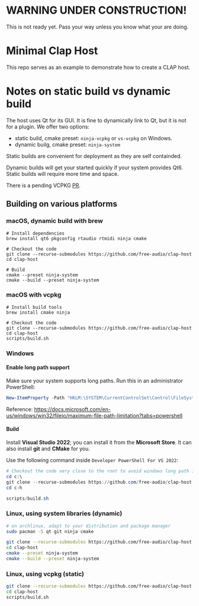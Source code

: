 # WARNING UNDER CONSTRUCTION!

This is not ready yet. Pass your way unless you know what your are doing.

# Minimal Clap Host

This repo serves as an example to demonstrate how to create a CLAP host.

# Notes on static build vs dynamic build

The host uses Qt for its GUI.
It is fine to dynamically link to Qt, but it is not for a plugin.
We offer two options:
- static build, cmake preset: `ninja-vcpkg` or `vs-vcpkg` on Windows.
- dynamic builg, cmake preset: `ninja-system`

Static builds are convenient for deployment as they are self containded.

Dynamic builds will get your started quickly if your system provides Qt6.
Static builds will require more time and space.

There is a pending VCPKG [PR](https://github.com/microsoft/vcpkg/pull/22713).

## Building on various platforms

### macOS, dynamic build with brew

```shell
# Install dependencies
brew install qt6 pkgconfig rtaudio rtmidi ninja cmake

# Checkout the code
git clone --recurse-submodules https://github.com/free-audio/clap-host
cd clap-host

# Build
cmake --preset ninja-system
cmake --build --preset ninja-system
```

### macOS with vcpkg

```shell
# Install build tools
brew install cmake ninja

# Checkout the code
git clone --recurse-submodules https://github.com/free-audio/clap-host
cd clap-host
scripts/build.sh
```

### Windows

#### Enable long path support

Make sure your system supports long paths. Run this in an administrator PowerShell:

```powershell
New-ItemProperty -Path "HKLM:\SYSTEM\CurrentControlSet\Control\FileSystem" -Name "LongPathsEnabled" -Value 1 -PropertyType DWORD -Force
```

Reference: https://docs.microsoft.com/en-us/windows/win32/fileio/maximum-file-path-limitation?tabs=powershell

#### Build

Install **Visual Studio 2022**; you can install it from the **Microsoft Store**. It can also install **git** and **CMake** for you.

Use the following command inside `Developer PowerShell For VS 2022`:
```powershell
# Checkout the code very close to the root to avoid windows long path issues...
cd c:\
git clone --recurse-submodules https://github.com/free-audio/clap-host c-h
cd c-h

scripts/build.sh
```

### Linux, using system libraries (dynamic)

```bash
# on archlinux, adapt to your distribution and package manager
sudo pacman -S qt git ninja cmake

git clone --recurse-submodules https://github.com/free-audio/clap-host
cd clap-host
cmake --preset ninja-system
cmake --build --preset ninja-system
```

### Linux, using vcpkg (static)

```bash
git clone --recurse-submodules https://github.com/free-audio/clap-host
cd clap-host
scripts/build.sh
```